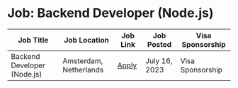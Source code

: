 # Job: Backend Developer (Node.js)

| Job Title | Job Location | Job Link | Job Posted | Visa Sponsorship |
| --- | --- | --- | --- | --- |
| Backend Developer (Node.js) | Amsterdam, Netherlands | [Apply](https://careers.insify.nl/back-end-developer-nodejs) | July 16, 2023 | Visa Sponsorship |
